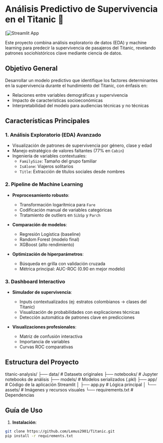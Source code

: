 # Análisis Predictivo de Supervivencia en el Titanic 🚢

[![Streamlit App](https://titanic-tsby9nt8wvdhukq4ppnmdz.streamlit.app/#d37c1803)

Este proyecto combina análisis exploratorio de datos (EDA) y machine learning para predecir la supervivencia de pasajeros del Titanic, revelando patrones sociohistóricos clave mediante ciencia de datos.

## Objetivo General

Desarrollar un modelo predictivo que identifique los factores determinantes en la supervivencia durante el hundimiento del Titanic, con énfasis en:
- Relaciones entre variables demográficas y supervivencia
- Impacto de características socioeconómicas
- Interpretabilidad del modelo para audiencias técnicas y no técnicas

## Características Principales

### 1. Análisis Exploratorio (EDA) Avanzado
- Visualización de patrones de supervivencia por género, clase y edad
- Manejo estratégico de valores faltantes (77% en `Cabin`)
- Ingeniería de variables contextuales:
  - `FamilySize`: Tamaño del grupo familiar
  - `IsAlone`: Viajeros solitarios
  - `Title`: Extracción de títulos sociales desde nombres

### 2. Pipeline de Machine Learning
- **Preprocesamiento robusto**:
  - Transformación logarítmica para `Fare`
  - Codificación manual de variables categóricas
  - Tratamiento de outliers en `SibSp` y `Parch`
  
- **Comparación de modelos**:
  - Regresión Logística (baseline)
  - Random Forest (modelo final)
  - XGBoost (alto rendimiento)

- **Optimización de hiperparámetros**:
  - Búsqueda en grilla con validación cruzada
  - Métrica principal: AUC-ROC (0.90 en mejor modelo)

### 3. Dashboard Interactivo
- **Simulador de supervivencia**:
  - Inputs contextualizados (ej: estratos colombianos → clases del Titanic)
  - Visualización de probabilidades con explicaciones técnicas
  - Detección automática de patrones clave en predicciones

- **Visualizaciones profesionales**:
  - Matriz de confusión interactiva
  - Importancia de variables
  - Curvas ROC comparativas

## Estructura del Proyecto
titanic-analysis/
├── data/ # Datasets originales
├── notebooks/ # Jupyter notebooks de análisis
├── models/ # Modelos serializados (.pkl)
├── app/ # Código de la aplicación Streamlit
│ ├── app.py # Lógica principal
│ └── assets/ # Imágenes y recursos visuales
└── requirements.txt # Dependencias


## Guía de Uso
1. **Instalación**:
```bash
git clone https://github.com/Lemus2901/Titanic.git
pip install -r requirements.txt
